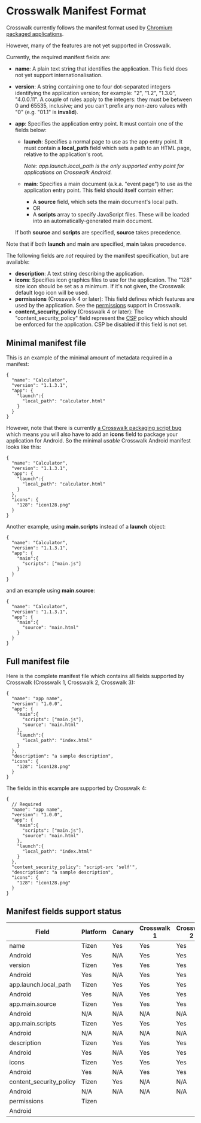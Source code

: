# Crosswalk Manifest Format

Crosswalk currently follows the manifest format used by [Chromium packaged applications](http://developer.chrome.com/apps/manifest.html).

However, many of the features are not yet supported in Crosswalk.

Currently, the required manifest fields are:

* **name**: A plain text string that identifies the application. This field does not yet support internationalisation. 

* **version**: A string containing one to four dot-separated integers identifying the application version; for example: "2", "1.2", "1.3.0", "4.0.0.11". A couple of rules apply to the integers: they must be between 0 and 65535, inclusive; and you can't prefix any non-zero values with "0" (e.g. "01.1" is **invalid**).

* **app**: Specifies the application entry point. It must contain one of the fields below:

  * **launch**: Specifies a normal page to use as the app entry point. It must contain a **local_path** field which sets a path to an HTML page, relative to the application's root.

    *Note: app.launch.local_path is the only supported entry point for applications on Crosswalk Android.*

  * **main**: Specifies a main document (a.k.a. "event page") to use as the application entry point. This field should itself contain either:
    * A **source** field, which sets the main document's local path.
    * OR
    * A **scripts** array to specify JavaScript files. These will be loaded into an automatically-generated main document.
  
  If both **source** and **scripts** are specified, **source** takes precedence.

Note that if both **launch** and **main** are specified, **main** takes precedence.

The following fields are *not* required by the manifest specification, but are available:

* **description**: A text string describing the application.
* **icons**: Specifies icon graphics files to use for the application. The "128" size icon should be set as a minimum. If it's not given, the Crosswalk default logo icon will be used.
* **permissions** (Crosswalk 4 or later): This field defines which features are used by the application. See the [permissions](https://crosswalk-project.org/#wiki/manifest-permissions) support in Crosswalk.
* **content_security_policy** (Crosswalk 4 or later): The "content_security_policy" field represent the [CSP](http://w3c.github.io/webappsec/specs/content-security-policy/csp-specification.dev.html) policy which should be enforced for the application. CSP be disabled if this field is not set.

## Minimal manifest file

This is an example of the minimal amount of metadata required in a manifest:

```
{
  "name": "Calculator",
  "version": "1.1.3.1",
  "app": {
    "launch":{
      "local_path": "calculator.html"
    }
  }
}
```

However, note that there is currently [a Crosswalk packaging script bug](https://crosswalk-project.org/jira/browse/XWALK-909) which means you will also have to add an **icons** field to package your application for Android. So the minimal *usable* Crosswalk Android manifest looks like this:

```
{
  "name": "Calculator",
  "version": "1.1.3.1",
  "app": {
    "launch":{
      "local_path": "calculator.html"
    }
  },
  "icons": {
    "128": "icon128.png"
  }
}
```

Another example, using **main.scripts** instead of a **launch** object:
```
{
  "name": "Calculator",
  "version": "1.1.3.1",
  "app": {
    "main":{
      "scripts": ["main.js"]
    }
  }
}
```

and an example using **main.source**:

```
{
  "name": "Calculator",
  "version": "1.1.3.1",
  "app": {
    "main":{
      "source": "main.html"
    }
  }
}
```

## Full manifest file

Here is the complete manifest file which contains all fields supported by Crosswalk (Crosswalk 1, Crosswalk 2, Crosswalk 3):

```
{
  "name": "app name",
  "version": "1.0.0",
  "app": {
    "main":{
      "scripts": ["main.js"],
      "source": "main.html"
    },
    "launch":{
      "local_path": "index.html"
    }
  },
  "description": "a sample description",
  "icons": {
    "128": "icon128.png"
  }
}
```

The fields in this example are supported by Crosswalk 4:

```
{
  // Required
  "name": "app name",
  "version": "1.0.0",
  "app": {
    "main":{
      "scripts": ["main.js"],
      "source": "main.html"
    },
    "launch":{
      "local_path": "index.html"
    }
  },
  "content_security_policy": "script-src 'self'",
  "description": "a sample description",
  "icons": {
    "128": "icon128.png"
  }
}
```

## Manifest fields support status

 Field | Platform | Canary | Crosswalk 1 | Crosswalk 2 | Crosswalk 3 | Crosswalk 4
--- | --- | --- | --- | --- | --- | ---
name | Tizen | Yes | Yes | Yes | Yes | Yes
 | Android | Yes | N/A | Yes | Yes |
version | Tizen | Yes | Yes | Yes | Yes | Yes
 | Android | Yes | N/A | Yes | Yes |
app.launch.local_path | Tizen | Yes | Yes | Yes | Yes | Yes
 | Android | Yes | N/A | Yes | Yes |
app.main.source | Tizen | Yes | Yes | Yes | Yes | Yes
 | Android | N/A | N/A | N/A | N/A |
app.main.scripts | Tizen | Yes | Yes | Yes | Yes | Yes
 | Android | N/A | N/A | N/A | N/A |
description | Tizen | Yes | Yes | Yes | Yes | Yes
 | Android | Yes | N/A | Yes | Yes |
icons | Tizen | Yes | Yes | Yes | Yes
 | Android | Yes | N/A | Yes | Yes |
content_security_policy | Tizen | Yes | N/A | N/A | N/A | Yes
 | Android | N/A | N/A | N/A | N/A |
permissions | Tizen | |  |  | |
 | Android |  |  |  |  |